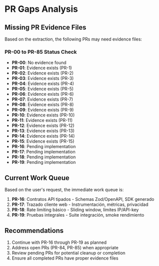# PR Gaps Analysis

## Missing PR Evidence Files
Based on the extraction, the following PRs may need evidence files:

### PR-00 to PR-85 Status Check
- **PR-00**: No evidence found
- **PR-01**: Evidence exists (PR-1)
- **PR-02**: Evidence exists (PR-2)
- **PR-03**: Evidence exists (PR-3)
- **PR-04**: Evidence exists (PR-4)
- **PR-05**: Evidence exists (PR-5)
- **PR-06**: Evidence exists (PR-6)
- **PR-07**: Evidence exists (PR-7)
- **PR-08**: Evidence exists (PR-8)
- **PR-09**: Evidence exists (PR-9)
- **PR-10**: Evidence exists (PR-10)
- **PR-11**: Evidence exists (PR-11)
- **PR-12**: Evidence exists (PR-12)
- **PR-13**: Evidence exists (PR-13)
- **PR-14**: Evidence exists (PR-14)
- **PR-15**: Evidence exists (PR-15)
- **PR-16**: Pending implementation
- **PR-17**: Pending implementation
- **PR-18**: Pending implementation
- **PR-19**: Pending implementation

## Current Work Queue
Based on the user's request, the immediate work queue is:
1. **PR-16**: Contratos API tipados - Schemas Zod/OpenAPI, SDK generado
2. **PR-17**: Trazado cliente web - Instrumentación, métricas, privacidad
3. **PR-18**: Rate limiting básico - Sliding window, límites IP/API-key
4. **PR-19**: Pruebas integrales - Suite integración, smoke rendimiento

## Recommendations
1. Continue with PR-16 through PR-19 as planned
2. Address open PRs (PR-84, PR-85) when appropriate
3. Review pending PRs for potential cleanup or completion
4. Ensure all completed PRs have proper evidence files
